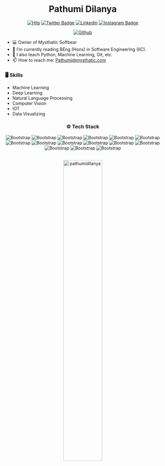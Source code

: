 

<!--
**pathumidilanya/Pathumidilanya** is a ✨ _special_ ✨ repository because its `README.md` (this file) appears on your GitHub profile.

Here are some ideas to get you started:

- 🔭 I’m currently working on ...
- 🌱 I’m currently learning ...
- 👯 I’m looking to collaborate on ...
- 🤔 I’m looking for help with ...
- 💬 Ask me about ...
- 📫 How to reach me: ...
- 😄 Pronouns: ...
- ⚡ Fun fact: ...
-->
<div align="center">
  
# Pathumi Dilanya
</div>
<div align="center">
  
[![Hits](https://hits.seeyoufarm.com/api/count/incr/badge.svg?url=https%3A%2F%2Fgithub.com%2Fpathumidilanya%2Fpathumidilanya&count_bg=%2379C83D&title_bg=%23555555&icon=&icon_color=%23E7E7E7&title=Profile+Views&edge_flat=false)](https://hits.seeyoufarm.com)
[![Twitter Badge](https://img.shields.io/badge/-Twitter-1da1f2?labelColor=1da1f2&logo=twitter&logoColor=white&link=https://twitter.com/pathumidilanya)](https://twitter.com/pathumidilanya)
[![Linkedin](https://img.shields.io/badge/-LinkedIn-blue?style=flat&logo=Linkedin&logoColor=white)](https://www.linkedin.com/in/Pathumidilanya/)
[![Instagram Badge](https://img.shields.io/badge/-Instagram-purple?logo=instagram&logoColor=white&link=https://instagram.com/Pathumidilanya/)](https://www.instagram.com/Pathumidilanya)


[![Github](https://img.shields.io/github/followers/pathumidilanya?label=Follow&style=social)](https://github.com/pathumidilanya)
</div>

<div align="left">
  
- 💻 Owner of Mysthatic Softbear
- 🤔 I’m currently reading BEng.(Hons) in Software Engineering (IIC).
- 🌱 I also teach Python, Machine Learning, Git, etc. 
- 📫 How to reach me: Pathumi@mysthatic.com

</div>


  
### 🖥 Skills

- Machine Learning
- Deep Learning
- Natural Language Processing
- Computer Vision
- IOT
- Data Visualizing

<div align="center">
  
### ⚙️ Tech Stack

![Bootstrap](https://img.shields.io/badge/-Python-05122A?style=flat-square&logo=Python&color=353535) ![Bootstrap](https://img.shields.io/badge/-Docker-05122A?style=flat-square&logo=Docker&color=353535) ![Bootstrap](https://img.shields.io/badge/-Kubernetes-05122A?style=flat-square&logo=Kubernetes&color=353535) ![Bootstrap](https://img.shields.io/badge/-TensorFlow-05122A?style=flat-square&logo=TensorFlow&color=353535) ![Bootstrap](https://img.shields.io/badge/-PyTorch-05122A?style=flat-square&logo=PyTorch&color=353535) ![Bootstrap](https://img.shields.io/badge/-Scikit%20Learn-05122A?style=flat-square&logo=Scikit-Learn&color=353535) ![Bootstrap](https://img.shields.io/badge/-MongoDB-05122A?style=flat-square&logo=MongoDB&color=353535) ![Bootstrap](https://img.shields.io/badge/-MySQL-05122A?style=flat-square&logo=MySQL&color=353535) ![Bootstrap](https://img.shields.io/badge/-PostgreSQL-05122A?style=flat-square&logo=PostgreSQL&color=353535) ![Bootstrap](https://img.shields.io/badge/-Pandas-05122A?style=flat-square&logo=Pandas&color=353535) ![Bootstrap](https://img.shields.io/badge/-Numpy-05122A?style=flat-square&logo=Numpy&color=353535) ![Bootstrap](https://img.shields.io/badge/-Matplotlib-05122A?style=flat-square&logo=Matplotlib&color=353535) ![Bootstrap](https://img.shields.io/badge/-Flask-05122A?style=flat-square&logo=Flask&color=353535) ![Bootstrap](https://img.shields.io/badge/-Django-05122A?style=flat-square&logo=Django&color=353535) ![Bootstrap](https://img.shields.io/badge/-Visual%20Studio%20Code-05122A?style=flat-square&logo=Visual-Studio-Code&color=353535)

</div>
<div align="center">
<!--   <img width="45%" align="left" src="https://github-readme-stats.vercel.app/api/top-langs?username=pathumidilanya&show_icons=true&locale=en&layout=compact" alt="pathumidilanya" /> -->
  <br>
  <img width="50%"  src="https://github-readme-streak-stats.herokuapp.com/?user=pathumidilanya&" alt="pathumidilanya" />
</div>


